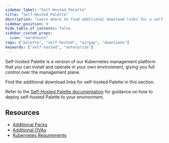 ```yaml
---
sidebar_label: "Self-Hosted Palette"
title: "Self-Hosted Palette"
description: "Learn where to find additional download links for a self-hosted Palette installation."
sidebar_position: 0
hide_table_of_contents: false
sidebar_custom_props:
  icon: "warehouse"
tags: ["palette", "self-hosted", "airgap", "downloads"]
keywords: ["self-hosted", "enterprise"]
---
```


Self-hosted Palette is a version of our Kubernetes management platform that you can install and operate in your own
environment, giving you full control over the management plane.

Find the additional download links for self-hosted Palette in this section.

Refer to the [Self-Hosted Palette documentation](../../enterprise-version/install-palette/install-palette.md) for
guidance on how to deploy self-hosted Palette to your environment.

## Resources

- [Additional Packs](./additional-packs.md)
- [Additional OVAs](./additional-ovas.md)
- [Kubernetes Requirements](./kubernetes-requirements.md)
